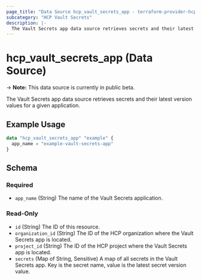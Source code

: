 ```yaml
---
page_title: "Data Source hcp_vault_secrets_app - terraform-provider-hcp"
subcategory: "HCP Vault Secrets"
description: |-
  The Vault Secrets app data source retrieves secrets and their latest version values for a given application.
---
```


# hcp_vault_secrets_app (Data Source)

-> **Note:** This data source is currently in public beta.

The Vault Secrets app data source retrieves secrets and their latest version values for a given application.

## Example Usage

```terraform
data "hcp_vault_secrets_app" "example" {
  app_name = "example-vault-secrets-app"
}
```

<!-- schema generated by tfplugindocs -->
## Schema

### Required

- `app_name` (String) The name of the Vault Secrets application.

### Read-Only

- `id` (String) The ID of this resource.
- `organization_id` (String) The ID of the HCP organization where the Vault Secrets app is located.
- `project_id` (String) The ID of the HCP project where the Vault Secrets app is located.
- `secrets` (Map of String, Sensitive) A map of all secrets in the Vault Secrets app. Key is the secret name, value is the latest secret version value.